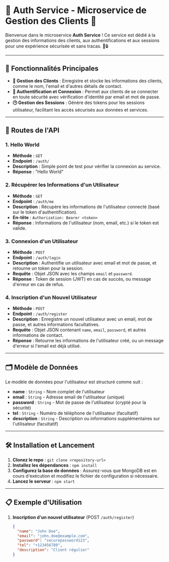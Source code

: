 # 🔐 Auth Service - Microservice de Gestion des Clients 🔐

Bienvenue dans le microservice **Auth Service** ! Ce service est dédié à la gestion des informations des clients, aux authentifications et aux sessions pour une expérience sécurisée et sans tracas. 📲🔒

---

## 🌟 Fonctionnalités Principales

- **👥 Gestion des Clients** : Enregistre et stocke les informations des clients, comme le nom, l'email et d'autres détails de contact.
- **🔐 Authentification et Connexion** : Permet aux clients de se connecter en toute sécurité avec vérification d'identité par email et mot de passe.
- **🕒 Gestion des Sessions** : Génère des tokens pour les sessions utilisateur, facilitant les accès sécurisés aux données et services.

---

## 🚀 Routes de l'API

### 1. **Hello World**
- **Méthode** : `GET`
- **Endpoint** : `/auth/`
- **Description** : Simple point de test pour vérifier la connexion au service.
- **Réponse** : "Hello World"

### 2. **Récupérer les Informations d'un Utilisateur**
- **Méthode** : `GET`
- **Endpoint** : `/auth/me`
- **Description** : Récupère les informations de l'utilisateur connecté (basé sur le token d'authentification).
- **En-tête** : `Authorization: Bearer <token>`
- **Réponse** : Informations de l'utilisateur (nom, email, etc.) si le token est valide.

### 3. **Connexion d'un Utilisateur**
- **Méthode** : `POST`
- **Endpoint** : `/auth/login`
- **Description** : Authentifie un utilisateur avec email et mot de passe, et retourne un token pour la session.
- **Requête** : Objet JSON avec les champs `email` et `password`.
- **Réponse** : Token de session (JWT) en cas de succès, ou message d'erreur en cas de refus.

### 4. **Inscription d'un Nouvel Utilisateur**
- **Méthode** : `POST`
- **Endpoint** : `/auth/register`
- **Description** : Enregistre un nouvel utilisateur avec un email, mot de passe, et autres informations facultatives.
- **Requête** : Objet JSON contenant `name`, `email`, `password`, et autres informations de contact.
- **Réponse** : Retourne les informations de l'utilisateur créé, ou un message d'erreur si l'email est déjà utilisé.

---

## 🗂️ Modèle de Données

Le modèle de données pour l'utilisateur est structuré comme suit :

- **name** : `String` - Nom complet de l'utilisateur
- **email** : `String` - Adresse email de l'utilisateur (unique)
- **password** : `String` - Mot de passe de l'utilisateur (crypté pour la sécurité)
- **tel** : `String` - Numéro de téléphone de l'utilisateur (facultatif)
- **description** : `String` - Description ou informations supplémentaires sur l'utilisateur (facultatif)

---

## 🛠️ Installation et Lancement

1. **Clonez le repo** : `git clone <repository-url>`
2. **Installez les dépendances** : `npm install`
3. **Configurez la base de données** : Assurez-vous que MongoDB est en cours d'exécution et modifiez le fichier de configuration si nécessaire.
4. **Lancez le serveur** : `npm start`

---

## 📋 Exemple d'Utilisation

1. **Inscription d'un nouvel utilisateur** (POST `/auth/register`)

   ```json
   {
     "name": "John Doe",
     "email": "john.doe@example.com",
     "password": "securepassword123",
     "tel": "+123456789",
     "description": "Client régulier"
   }
